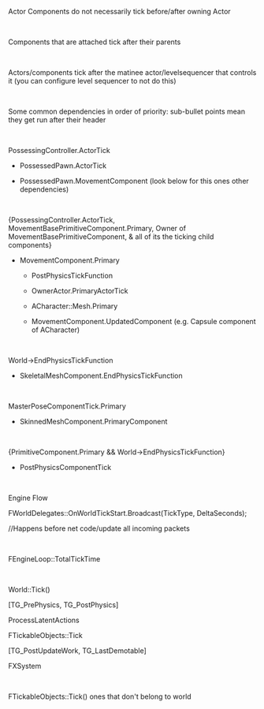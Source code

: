 Actor Components do not necessarily tick before/after owning Actor

 

Components that are attached tick after their parents

 

Actors/components tick after the matinee actor/levelsequencer that controls it (you can configure level sequencer to not do this)

  

Some common dependencies in order of priority: sub-bullet points mean they get run after their header

 

PossessingController.ActorTick

-   PossessedPawn.ActorTick

-   PossessedPawn.MovementComponent (look below for this ones other dependencies)

 

{PossessingController.ActorTick, MovementBasePrimitiveComponent.Primary, Owner of MovementBasePrimitiveComponent, & all of its the ticking child components}

-   MovementComponent.Primary

    -   PostPhysicsTickFunction

    -   OwnerActor.PrimaryActorTick

    -   ACharacter::Mesh.Primary

    -   MovementComponent.UpdatedComponent (e.g. Capsule component of ACharacter)

 

World-&gt;EndPhysicsTickFunction

-   SkeletalMeshComponent.EndPhysicsTickFunction

 

MasterPoseComponentTick.Primary

-   SkinnedMeshComponent.PrimaryComponent

 

{PrimitiveComponent.Primary && World-&gt;EndPhysicsTickFunction}

-   PostPhysicsComponentTick

  

Engine Flow

FWorldDelegates::OnWorldTickStart.Broadcast(TickType, DeltaSeconds);

//Happens before net code/update all incoming packets

 

FEngineLoop::TotalTickTime

 

World::Tick()

\[TG\_PrePhysics, TG\_PostPhysics\]

ProcessLatentActions

FTickableObjects::Tick

\[TG\_PostUpdateWork, TG\_LastDemotable\]

FXSystem

 

FTickableObjects::Tick() ones that don't belong to world
